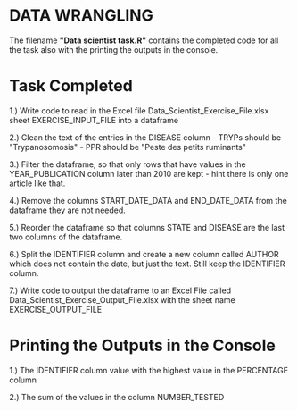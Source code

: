 # DATA WRANGLING

The filename **"Data scientist task.R"** contains the completed code for all the task also with the printing the outputs in the console.

# **Task Completed**
1.)	Write code to read in the Excel file Data_Scientist_Exercise_File.xlsx sheet EXERCISE_INPUT_FILE  into a dataframe

2.)	Clean the text of the entries in the DISEASE column
    -	TRYPs should be "Trypanosomosis"
    -	PPR should be "Peste des petits ruminants"
    
3.)	Filter the dataframe, so that only rows that have values in the YEAR_PUBLICATION column later than 2010 are kept - hint there is only one article like that.

4.)	Remove the columns START_DATE_DATA and END_DATE_DATA from the dataframe they are not needed.

5.)	Reorder the dataframe so that columns STATE and DISEASE are the last two columns of the dataframe.

6.)	Split the IDENTIFIER column and create a new column called AUTHOR which does not contain the date, but just the text. Still keep the IDENTIFIER column.

7.)	Write code to output the dataframe to an Excel File  called Data_Scientist_Exercise_Output_File.xlsx with the sheet name EXERCISE_OUTPUT_FILE

# **Printing the Outputs in the Console**
1.)	The IDENTIFIER column value with the highest value in the PERCENTAGE column

2.)	The sum of the values in the column NUMBER_TESTED
